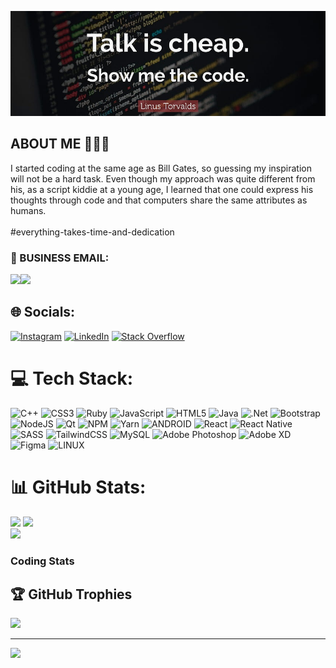 ![Hi There](https://github.com/Coby232/Coby232/blob/main/banner.jpg)
## ABOUT ME 🧔🏽‍♂️
I started coding at the same age as Bill Gates, so guessing my inspiration will not be a hard task. Even though my approach was quite different from his, as a    script kiddie at a young age, I learned that one could express his thoughts through code and that computers share the same attributes as humans.
<br><br>
#everything-takes-time-and-dedication
<br>
### 📧 BUSINESS EMAIL:
[![](https://img.shields.io/badge/Click_here_to_contact_me-8A2BE2)![](https://img.shields.io/badge/🔗sknukpezah@gmail.com-000000)](mailto:selormkn2003@gmail.com)

## 🌐 Socials:
[![Instagram](https://img.shields.io/badge/Instagram-%23E4405F.svg?logo=Instagram&logoColor=white)](https://instagram.com/selorm._m) [![LinkedIn](https://img.shields.io/badge/LinkedIn-%230077B5.svg?logo=linkedin&logoColor=white)](https://www.linkedin.com/in/selorm-kobby-nukpezah-88024519a) [![Stack Overflow](https://img.shields.io/badge/-Stackoverflow-FE7A16?logo=stack-overflow&logoColor=white)](https://stackoverflow.com/users/18595879) 

# 💻 Tech Stack:
![C++](https://img.shields.io/badge/c++-%2300599C.svg?style=for-the-badge&logo=c%2B%2B&logoColor=white) ![CSS3](https://img.shields.io/badge/css3-%231572B6.svg?style=for-the-badge&logo=css3&logoColor=white) ![Ruby](https://img.shields.io/badge/ruby-%23CC342D.svg?style=for-the-badge&logo=ruby&logoColor=white) ![JavaScript](https://img.shields.io/badge/javascript-%23323330.svg?style=for-the-badge&logo=javascript&logoColor=%23F7DF1E) ![HTML5](https://img.shields.io/badge/html5-%23E34F26.svg?style=for-the-badge&logo=html5&logoColor=white) ![Java](https://img.shields.io/badge/java-%23ED8B00.svg?style=for-the-badge&logo=java&logoColor=white) ![.Net](https://img.shields.io/badge/.NET-5C2D91?style=for-the-badge&logo=.net&logoColor=white) ![Bootstrap](https://img.shields.io/badge/bootstrap-%23563D7C.svg?style=for-the-badge&logo=bootstrap&logoColor=white) ![NodeJS](https://img.shields.io/badge/node.js-6DA55F?style=for-the-badge&logo=node.js&logoColor=white) ![Qt](https://img.shields.io/badge/Qt-%23217346.svg?style=for-the-badge&logo=Qt&logoColor=white) ![NPM](https://img.shields.io/badge/NPM-%23000000.svg?style=for-the-badge&logo=npm&logoColor=white) ![Yarn](https://img.shields.io/badge/yarn-%232C8EBB.svg?style=for-the-badge&logo=yarn&logoColor=white) ![ANDROID](https://img.shields.io/badge/android-%2320232a.svg?style=for-the-badge&logo=android&logoColor=%a4c639) ![React](https://img.shields.io/badge/react-%2320232a.svg?style=for-the-badge&logo=react&logoColor=%2361DAFB) ![React Native](https://img.shields.io/badge/react_native-%2320232a.svg?style=for-the-badge&logo=react&logoColor=%2361DAFB) ![SASS](https://img.shields.io/badge/SASS-hotpink.svg?style=for-the-badge&logo=SASS&logoColor=white) ![TailwindCSS](https://img.shields.io/badge/tailwindcss-%2338B2AC.svg?style=for-the-badge&logo=tailwind-css&logoColor=white) ![MySQL](https://img.shields.io/badge/mysql-%2300f.svg?style=for-the-badge&logo=mysql&logoColor=white) ![Adobe Photoshop](https://img.shields.io/badge/adobephotoshop-%2331A8FF.svg?style=for-the-badge&logo=adobephotoshop&logoColor=white) ![Adobe XD](https://img.shields.io/badge/Adobe%20XD-470137?style=for-the-badge&logo=Adobe%20XD&logoColor=#FF61F6) 	![Figma](https://img.shields.io/badge/figma-%23F24E1E.svg?style=for-the-badge&logo=figma&logoColor=white) ![LINUX](https://img.shields.io/badge/Linux-FCC624?style=for-the-badge&logo=linux&logoColor=black)
# 📊 GitHub Stats:
![](https://github-readme-stats.vercel.app/api?username=Coby232&theme=dark&hide_border=false&include_all_commits=false&count_private=false)
![](https://github-readme-streak-stats.herokuapp.com/?user=Coby232&theme=dark&hide_border=false)<br/>
![](https://github-readme-stats.vercel.app/api/top-langs/?username=Coby232&theme=dark&hide_border=false&include_all_commits=false&count_private=false&layout=compact)
### Coding Stats

<!--START_SECTION:waka-->
<!--END_SECTION:waka-->

## 🏆 GitHub Trophies

![](https://github-profile-trophy.vercel.app/?username=Coby232&theme=radical&no-frame=false&no-bg=false&margin-w=4)

---
![](https://komarev.com/ghpvc/?username=coby232&color=green&label=The+number+of+times+my+profile+has+been+viewed)


<!-- Proudly created with GPRM ( https://gprm.itsvg.in ) -->
